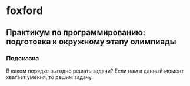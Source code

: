 # foxford
## Практикум по программированию: подготовка к окружному этапу олимпиады ##
### Подсказка ###
В каком порядке выгодно решать задачи? Если нам в данный момент хватает умения, то решим задачу.
